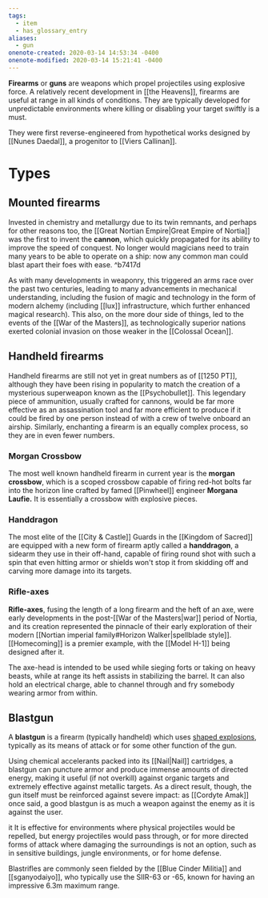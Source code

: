 ```yaml
---
tags:
  - item
  - has_glossary_entry
aliases:
  - gun
onenote-created: 2020-03-14 14:53:34 -0400
onenote-modified: 2020-03-14 15:21:41 -0400
---
```

**Firearms** or **guns** are weapons which propel projectiles using explosive force. A relatively recent development in [[the Heavens]], firearms are useful at range in all kinds of conditions. They are typically developed for unpredictable environments where killing or disabling your target swiftly is a must.

They were first reverse-engineered from hypothetical works designed by [[Nunes Daedal]], a progenitor to [[Viers Callinan]]. 

# Types

## Mounted firearms

Invested in chemistry and metallurgy due to its twin remnants, and perhaps for other reasons too, the [[Great Nortian Empire|Great Empire of Nortia]] was the first to invent the **cannon**, which quickly propagated for its ability to improve the speed of conquest. No longer would magicians need to train many years to be able to operate on a ship: now any common man could blast apart their foes with ease. ^b7417d

As with many developments in weaponry, this triggered an arms race over the past two centuries, leading to many advancements in mechanical understanding, including the fusion of magic and technology in the form of modern alchemy (including [[lux]] infrastructure, which further enhanced magical research). This also, on the more dour side of things, led to the events of the [[War of the Masters]], as technologically superior nations exerted colonial invasion on those weaker in the [[Colossal Ocean]].

## Handheld firearms
Handheld firearms are still not yet in great numbers as of [[1250 PT]], although they have been rising in popularity to match the creation of a mysterious superweapon known as the [[Psychobullet]]. This legendary piece of ammunition, usually crafted for cannons, would be far more effective as an assassination tool and far more efficient to produce if it could be fired by one person instead of with a crew of twelve onboard an airship. Similarly, enchanting a firearm is an equally complex process, so they are in even fewer numbers.

### Morgan Crossbow
The most well known handheld firearm in current year is the **morgan crossbow**, which is a scoped crossbow capable of firing red-hot bolts far into the horizon line crafted by famed [[Pinwheel]] engineer **Morgana Laufie.** It is essentially a crossbow with explosive pieces. 

### Handdragon
The most elite of the [[City & Castle]] Guards in the [[Kingdom of Sacred]] are equipped with a new form of firearm aptly called a **handdragon**, a sidearm they use in their off-hand, capable of firing round shot with such a spin that even hitting armor or shields won't stop it from skidding off and carving more damage into its targets.

### Rifle-axes
**Rifle-axes**, fusing the length of a long firearm and the heft of an axe, were early developments in the post-[[War of the Masters|war]] period of Nortia, and its creation represented the pinnacle of their early exploration of their modern [[Nortian imperial family#Horizon Walker|spellblade style]]. [[Homecoming]] is a premier example, with the [[Model H-1]] being designed after it.

The axe-head is intended to be used while sieging forts or taking on heavy beasts, while at range its heft assists in stabilizing the barrel. It can also hold an electrical charge, able to channel through and fry somebody wearing armor from within.
## Blastgun
A **blastgun** is a firearm (typically handheld) which uses [shaped explosions](https://en.m.wikipedia.org/wiki/Shaped_charge), typically as its means of attack or for some other function of the gun. 

Using chemical accelerants packed into its [[Nail|Nail]] cartridges, a blastgun can puncture armor and produce immense amounts of directed energy, making it useful (if not overkill) against organic targets and extremely effective against metallic targets. As a direct result, though, the gun itself must be reinforced against severe impact: as [[Cordyte Amak]] once said, a good blastgun is as much a weapon against the enemy as it is against the user.

it It is effective for environments where physical projectiles would be repelled, but energy projectiles would pass through, or for more directed forms of attack where damaging the surroundings is not an option, such as in sensitive buildings, jungle environments, or for home defense.

Blastrifles are commonly seen fielded by the [[Blue Cinder Militia]] and [[sganyodaiyo]], who typically use the SIIR-63 or -65, known for having an impressive 6.3m maximum range.
